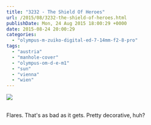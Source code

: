 ```yaml
---
title: "3232 - The Shield Of Heroes"
url: /2015/08/3232-the-shield-of-heroes.html
publishDate: Mon, 24 Aug 2015 18:00:29 +0000
date: 2015-08-24 20:00:29
categories: 
  - "olympus-m-zuiko-digital-ed-7-14mm-f2-8-pro"
tags: 
  - "austria"
  - "manhole-cover"
  - "olympus-om-d-e-m1"
  - "sun"
  - "vienna"
  - "wien"
---
```

<div class="container">
<div class="center"><a target="_blank" href="https://d25zfm9zpd7gm5.cloudfront.net/1200x1200/2015/20150629_185952_lr.jpg"><img class="webfeedsFeaturedVisual" src="https://d25zfm9zpd7gm5.cloudfront.net/0600x0600/2015/20150629_185952_lr.jpg" /></a></div>
</div>
<br />

Flares. That's as bad as it gets. Pretty decorative, huh?
